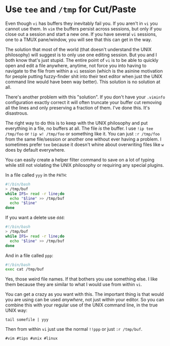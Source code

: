 # Use `tee` and `/tmp` for Cut/Paste

Even though `vi` has buffers they inevitably fail you. If you aren't in
`vi` you cannot use them. In `vim` the buffers persist across sessions,
but only if you close out a session and start a new one. If you have
several `vi` sessions, one to a TMUX pane/window, you will see that this
can get in the way.

The solution that most of the world (that doesn't understand the UNIX
philosophy) will suggest is to only use one editing session. But you and
I both know that's just stupid. The entire point of `vi` is to be able
to quickly open and edit a file anywhere, anytime, not force you into
having to navigate to the file from within a `vi` session (which is the
asinine motivation for people putting fuzzy-finder shit into their text
editor when just the UNIX command line would have been way better). This
solution is no solution at all.

There's another problem with this "solution". If you don't have your
`.viminfo` configuration exactly correct it will often truncate your
buffer cut removing all the lines and only preserving a fraction of
them. I've done this. It's disastrous. 

The right way to do this is to keep with the UNIX philosophy and put
everything in a file, no buffers at all. The file *is* the buffer. I use
`!ip tee /tmp/foo` or `!ip w! /tmp/foo` or something like it. You can
just `:r /tmp/foo` from the same file/session or another one without
ever having a problem. I sometimes prefer `tee` because it doesn't whine
about overwriting files like `w` does by default everywhere.

You can easily create a helper filter command to save on a lot of typing
while still not violating the UNIX philosophy or requiring any special
plugins.

In a file called `yyy` in the `PATH`:

```bash
#!/bin/bash
> /tmp/buf
while IFS= read -r line;do
  echo "$line" >> /tmp/buf
  echo "$line"
done
```

If you want a delete use `ddd`:

```bash
#!/bin/bash
> /tmp/buf
while IFS= read -r line;do
  echo "$line" >> /tmp/buf
done
```

And in a file called `ppp`:

```bash
#!/bin/bash
exec cat /tmp/buf
```

Yes, those weird file names. If that bothers you use something else. I
like them because they are similar to what I would use from within `vi`.

You can get a crazy as you want with this. The important thing is that
would you are using can be used *anywhere*, not just within your editor.
So you can combine this with your regular use of the UNIX command line,
in the true UNIX way:

```
tail somefile | yyy
```

Then from within `vi` just use the normal `!!ppp` or just `:r /tmp/buf`.

    #vim #tips #unix #linux
